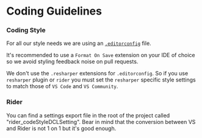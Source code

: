 # Coding Guidelines

### Coding Style

For all our style needs we are using an [`.editorconfig`](https://editorconfig.org/) file.

It's recommended to use a `Format On Save` extension on your IDE of choice so we avoid styling feedback noise on pull requests.

We don't use the `.resharper` extensions for `.editorconfig`. So if you use `resharper` plugin or `rider` you must set the `resharper` specific style settings to match those of `VS Code` and `VS Community`.

### Rider

You can find a settings export file in the root of the project called "rider_codeStyleDCLSetting". Bear in mind that the conversion between VS and Rider is not 1 on 1 but it's good enough.
